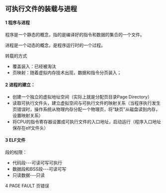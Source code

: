 ## 可执行文件的装载与进程

#### 1 程序与进程

程序是一个静态的概念，指的是编译好的指令和数据的集合的一个文件。

进程是一个动态的概念，是程序运行时的一个过程。

转载的方式

- 覆盖装入：已经被淘汰
- 页映射：随着虚拟内存技术出现，数据和指令分页装入；

#### 2 进程的建立：

- 创建一个独立的虚拟地址空间（实际上就是分配页目录Page Directory）
- 读取可执行文件头，建立虚拟空间与可执行文件的映射关系（当程序执行发生页错误时，操作系统从物理内存分配一个物理页，将“缺页”从磁盘读到内存，设置映射关系）
- 将CPU的指令寄存器设置成可执行文件的入口地址，启动运行（程序入口地址保存在elf文件头）

#### 3 ELF文件

段的权限：

- 代码段---可读可写可执行
- 数据段和BSS段---可读可写
- 只读数据---只读

4 PAGE FAULT 页错误



